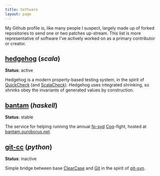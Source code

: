 ```yaml
---
title: Software
layout: page
---
```


My Github profile is, like many people I suspect, largely made up of forked
repositories to send one or two patches up-stream.
This list is more representative of software I've actively worked on as a
primary contributor or creator.


## [hedgehog](https://github.com/hedgehogqa/scala-hedgehog) (_scala_)

**Status**: active

Hedgehog is a modern property-based testing system, in the spirit of [QuickCheck]
(and [ScalaCheck]). Hedgehog uses integrated shrinking, so shrinks obey the
invariants of generated values by construction.

[QuickCheck]: http://hackage.haskell.org/package/QuickCheck
[ScalaCheck]: https://www.scalacheck.org/


## [bantam](https://github.com/charleso/bantam) (_haskell_)

**Status**: stable

The service for helping running the annual [fp-syd][fp-syd] [Coq]-fight, hosted
at [bantam.ouroborus.net](http://bantam.ouroborus.net/).

[Coq]: https://coq.inria.fr/
[fp-syd]: http://fp-syd.ouroborus.net/


## [git-cc](https://github.com/charleso/git-cc) (_python_)

**Status**: inactive

Simple bridge between base [ClearCase] and [Git] in the spirit of [git-svn].

[ClearCase]: https://en.wikipedia.org/wiki/Rational_ClearCase
[Git]: https://git-scm.com/
[git-svn]: https://git-scm.com/docs/git-svn
